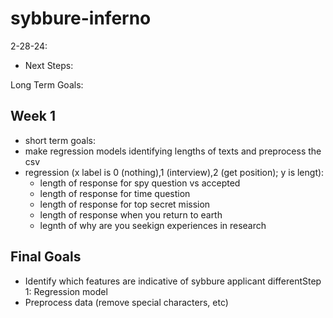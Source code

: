 # sybbure-inferno
2-28-24: 
- Next Steps: 

Long Term Goals: 

## Week 1
- short term goals:
- make regression models identifying lengths of texts and preprocess the csv
- regression (x label is 0 (nothing),1 (interview),2 (get position); y is lengt): 
    - length of response for spy question vs accepted 
    - length of response for time question 
    - length of response for top secret mission
    - length of response when you return to earth
    - legnth of why are you seekign experiences in research

## Final Goals
- Identify which features are indicative of sybbure applicant differentStep 1: Regression model
- Preprocess data (remove special characters, etc)